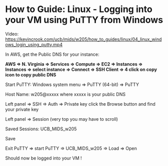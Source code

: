 # How to Guide: Linux - Logging into your VM using PuTTY from Windows

Video: https://kevincrook.com/ucb/mids/w205/how_to_guides/linux/04_linux_windows_login_using_putty.mp4

In AWS, get the Public DNS for your instance:

**AWS => N. Virginia => Services => Compute => EC2 => Instances => Instances => select instance => Connect => SSH Client => 4 click on copy icon to copy public DNS**

Start PuTTY: Windows system menu => PuTTY (64-bit) => PuTTY

Host Name: w205@xxxxx 
where xxxxx is your public DNS

Left panel => SSH => Auth => Private key click the Browse button and find your private key 

Left panel => Session (very top you may have to scroll)

Saved Sessions: UCB_MIDS_w205

Save

Exit PuTTY => start PuTTY => UCB_MIDS_w205 => Load => Open

Should now be logged into your VM !

